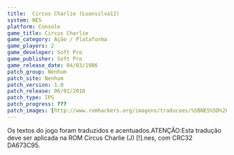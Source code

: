 ```yaml
---
title:  Circus Charlie (Luansilva12)
system: NES
platform: Console
game_title: Circus Charlie
game_category: Ação / Plataforma
game_players: 2
game_developer: Soft Pro
game_publisher: Soft Pro
game_release_date: 04/03/1986
patch_group: Nenhum
patch_site: Nenhum
patch_version: 1.0
patch_release: 06/01/2018
patch_type: IPS
patch_progress: ???
patch_images: [http://www.romhackers.org/imagens/traducoes/%5BNES%5D%20Circus%20Charlie%20-%20Luansilva12%20-%201.png,http://www.romhackers.org/imagens/traducoes/%5BNES%5D%20Circus%20Charlie%20-%20Luansilva12%20-%202.png,http://www.romhackers.org/imagens/traducoes/%5BNES%5D%20Circus%20Charlie%20-%20Luansilva12%20-%203.png]
---
```

Os textos do jogo foram traduzidos e acentuados.ATENÇÃO:Esta tradução deve ser aplicada na ROM Circus Charlie (J) [!].nes, com CRC32 DA673C95.